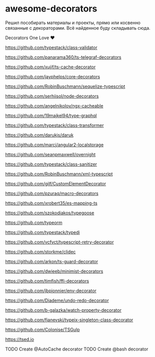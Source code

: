 # awesome-decorators

Решил пособирать материалы и проекты, прямо или косвенно связанные с декораторами. Всё найденное буду складывать сюда.

Decorators One Love ❤️

https://github.com/typestack/class-validator

https://github.com/panarama360/ts-telegraf-decorators

https://github.com/xujif/ts-cache-decorator

https://github.com/jayphelps/core-decorators

https://github.com/RobinBuschmann/sequelize-typescript

https://github.com/serhiisol/node-decorators

https://github.com/angelnikolov/ngx-cacheable

https://github.com/19majkel94/type-graphql

https://github.com/typestack/class-transformer

https://github.com/darukjs/daruk

https://github.com/marcj/angular2-localstorage

https://github.com/seanpmaxwell/overnight

https://github.com/typestack/class-sanitizer

https://github.com/RobinBuschmann/xml-typescript

https://github.com/gilf/CustomElementDecorator

https://github.com/pzuraq/macro-decorators

https://github.com/xrobert35/es-mapping-ts

https://github.com/szokodiakos/typegoose

https://github.com/typeorm

https://github.com/typestack/typedi

https://github.com/vcfvct/typescript-retry-decorator

https://github.com/storkme/clidec

https://github.com/arkon/ts-guard-decorator

https://github.com/dwieeb/minimist-decorators

https://github.com/timfish/ffi-decorators

https://github.com/jbpionnier/env-decorator

https://github.com/Diademe/undo-redo-decorator

https://github.com/b-galazka/watch-property-decorator

https://github.com/fjanevski/typeix-singleton-class-decorator

https://github.com/Colonise/TSGulp

https://tsed.io

TODO Create @AutoCache decorator
TODO Create @bash decorator
